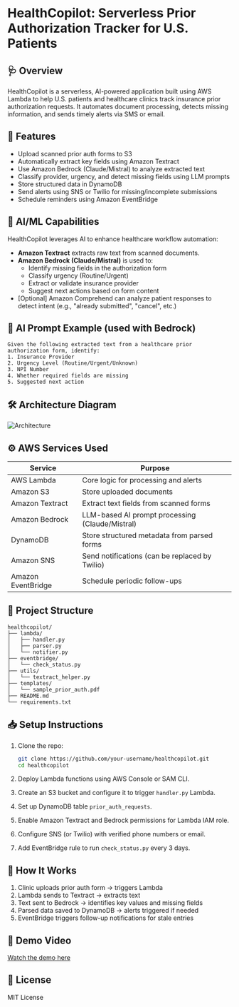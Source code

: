 # HealthCopilot: Serverless Prior Authorization Tracker for U.S. Patients

## 🩺 Overview
HealthCopilot is a serverless, AI-powered application built using AWS Lambda to help U.S. patients and healthcare clinics track insurance prior authorization requests. It automates document processing, detects missing information, and sends timely alerts via SMS or email.

## 🚀 Features
- Upload scanned prior auth forms to S3
- Automatically extract key fields using Amazon Textract
- Use Amazon Bedrock (Claude/Mistral) to analyze extracted text
- Classify provider, urgency, and detect missing fields using LLM prompts
- Store structured data in DynamoDB
- Send alerts using SNS or Twilio for missing/incomplete submissions
- Schedule reminders using Amazon EventBridge

## 🧠 AI/ML Capabilities
HealthCopilot leverages AI to enhance healthcare workflow automation:
- **Amazon Textract** extracts raw text from scanned documents.
- **Amazon Bedrock (Claude/Mistral)** is used to:
  - Identify missing fields in the authorization form
  - Classify urgency (Routine/Urgent)
  - Extract or validate insurance provider
  - Suggest next actions based on form content
- [Optional] Amazon Comprehend can analyze patient responses to detect intent (e.g., "already submitted", "cancel", etc.)

## 🔁 AI Prompt Example (used with Bedrock)
```
Given the following extracted text from a healthcare prior authorization form, identify:
1. Insurance Provider
2. Urgency Level (Routine/Urgent/Unknown)
3. NPI Number
4. Whether required fields are missing
5. Suggested next action
```

## 🛠️ Architecture Diagram
![Architecture](link-to-uploaded-diagram.png)

## ⚙️ AWS Services Used
| Service        | Purpose                                              |
|----------------|-------------------------------------------------------|
| AWS Lambda     | Core logic for processing and alerts                 |
| Amazon S3      | Store uploaded documents                             |
| Amazon Textract| Extract text fields from scanned forms               |
| Amazon Bedrock | LLM-based AI prompt processing (Claude/Mistral)     |
| DynamoDB       | Store structured metadata from parsed forms          |
| Amazon SNS     | Send notifications (can be replaced by Twilio)       |
| Amazon EventBridge | Schedule periodic follow-ups                   |

## 📂 Project Structure
```
healthcopilot/
├── lambda/
│   ├── handler.py
│   ├── parser.py
│   └── notifier.py
├── eventbridge/
│   └── check_status.py
├── utils/
│   └── textract_helper.py
├── templates/
│   └── sample_prior_auth.pdf
├── README.md
└── requirements.txt
```

## 📥 Setup Instructions
1. Clone the repo:
   ```bash
   git clone https://github.com/your-username/healthcopilot.git
   cd healthcopilot
   ```

2. Deploy Lambda functions using AWS Console or SAM CLI.
3. Create an S3 bucket and configure it to trigger `handler.py` Lambda.
4. Set up DynamoDB table `prior_auth_requests`.
5. Enable Amazon Textract and Bedrock permissions for Lambda IAM role.
6. Configure SNS (or Twilio) with verified phone numbers or email.
7. Add EventBridge rule to run `check_status.py` every 3 days.

## 🧪 How It Works
1. Clinic uploads prior auth form → triggers Lambda
2. Lambda sends to Textract → extracts text
3. Text sent to Bedrock → identifies key values and missing fields
4. Parsed data saved to DynamoDB → alerts triggered if needed
5. EventBridge triggers follow-up notifications for stale entries

## 🎥 Demo Video
[Watch the demo here](https://youtu.be/example)

## 📜 License
MIT License
